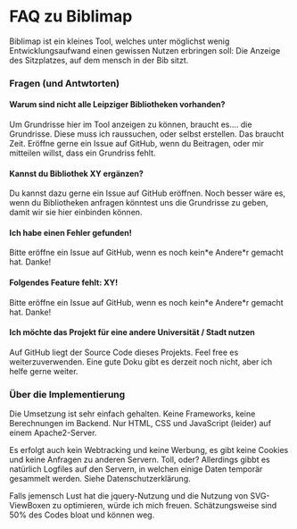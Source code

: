 # FAQ zu Biblimap
Biblimap ist ein kleines Tool, welches unter möglichst wenig Entwicklungsaufwand einen gewissen Nutzen erbringen soll: Die Anzeige des Sitzplatzes, auf dem mensch in der Bib sitzt.

### Fragen (und Antwtorten)

#### Warum sind nicht alle Leipziger Bibliotheken vorhanden?

Um Grundrisse hier im Tool anzeigen zu können, braucht es.... die Grundrisse. Diese muss ich raussuchen, oder selbst erstellen. Das braucht Zeit. Eröffne gerne ein Issue auf GitHub, wenn du Beitragen, oder mir mitteilen willst, dass ein Grundriss fehlt.

#### Kannst du Bibliothek XY ergänzen?

Du kannst dazu gerne ein Issue auf GitHub eröffnen. Noch besser wäre es, wenn du Bibliotheken anfragen könntest uns die Grundrisse zu geben, damit wir sie hier einbinden können.

#### Ich habe einen Fehler gefunden!

Bitte eröffne ein Issue auf GitHub, wenn es noch kein\*e Andere\*r gemacht hat. Danke!

#### Folgendes Feature fehlt: XY!

Bitte eröffne ein Issue auf GitHub, wenn es noch kein\*e Andere\*r gemacht hat. Danke!

#### Ich möchte das Projekt für eine andere Universität / Stadt nutzen

Auf GitHub liegt der Source Code dieses Projekts. Feel free es weiterzuverwenden. Eine gute Doku gibt es derzeit noch nicht, aber ich helfe gerne weiter.

### Über die Implementierung

Die Umsetzung ist sehr einfach gehalten. Keine Frameworks, keine Berechnungen im Backend. Nur HTML, CSS und JavaScript (leider) auf einem Apache2-Server.

Es erfolgt auch kein Webtracking und keine Werbung, es gibt keine Cookies und keine Anfragen zu anderen Servern. Toll, oder? Allerdings gibbt es natürlich Logfiles auf den Servern, in welchen einige Daten temporär gesammelt werden. Siehe Datenschutzerklärung.

Falls jemensch Lust hat die jquery-Nutzung und die Nutzung von SVG-ViewBoxen zu optimieren, würde ich mich freuen. Schätzungsweise sind 50% des Codes bloat und können weg.